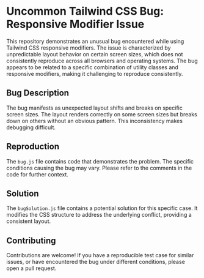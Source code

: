 # Uncommon Tailwind CSS Bug: Responsive Modifier Issue

This repository demonstrates an unusual bug encountered while using Tailwind CSS responsive modifiers. The issue is characterized by unpredictable layout behavior on certain screen sizes, which does not consistently reproduce across all browsers and operating systems.  The bug appears to be related to a specific combination of utility classes and responsive modifiers, making it challenging to reproduce consistently.

## Bug Description

The bug manifests as unexpected layout shifts and breaks on specific screen sizes.  The layout renders correctly on some screen sizes but breaks down on others without an obvious pattern.  This inconsistency makes debugging difficult.

## Reproduction

The `bug.js` file contains code that demonstrates the problem. The specific conditions causing the bug may vary. Please refer to the comments in the code for further context.

## Solution

The `bugSolution.js` file contains a potential solution for this specific case.  It modifies the CSS structure to address the underlying conflict, providing a consistent layout.

## Contributing

Contributions are welcome! If you have a reproducible test case for similar issues, or have encountered the bug under different conditions, please open a pull request.
